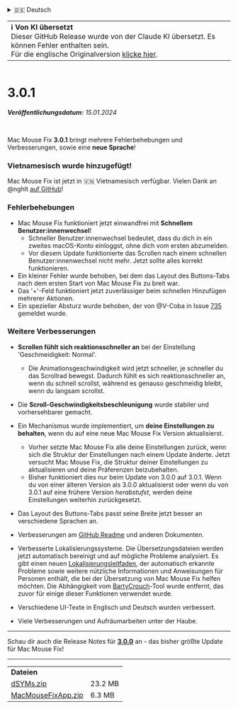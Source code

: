 <details>
<summary>🇩🇪 Deutsch</summary>

[🇬🇧 English (GitHub Release)](https://github.com/noah-nuebling/mac-mouse-fix/releases/tag/3.0.1)\
[🇦🇩 Català](https://redirect.macmousefix.com/?target=mmf-release&tag=3.0.1&locale=ca)\
**🇩🇪 Deutsch**\
[🇪🇸 Español](https://redirect.macmousefix.com/?target=mmf-release&tag=3.0.1&locale=es)\
[🇫🇷 Français](https://redirect.macmousefix.com/?target=mmf-release&tag=3.0.1&locale=fr)\
[🇮🇩 Indonesia](https://redirect.macmousefix.com/?target=mmf-release&tag=3.0.1&locale=id)\
[🇮🇹 Italiano](https://redirect.macmousefix.com/?target=mmf-release&tag=3.0.1&locale=it)\
[🇭🇺 Magyar](https://redirect.macmousefix.com/?target=mmf-release&tag=3.0.1&locale=hu)\
[🇳🇱 Nederlands](https://redirect.macmousefix.com/?target=mmf-release&tag=3.0.1&locale=nl)\
[🇵🇱 Polski](https://redirect.macmousefix.com/?target=mmf-release&tag=3.0.1&locale=pl)\
[🇧🇷 Português (Brasil)](https://redirect.macmousefix.com/?target=mmf-release&tag=3.0.1&locale=pt-BR)\
[🇵🇹 Português (Portugal)](https://redirect.macmousefix.com/?target=mmf-release&tag=3.0.1&locale=pt-PT)\
[🇷🇴 Română](https://redirect.macmousefix.com/?target=mmf-release&tag=3.0.1&locale=ro)\
[🇸🇪 Svenska](https://redirect.macmousefix.com/?target=mmf-release&tag=3.0.1&locale=sv)\
[🇻🇳 Tiếng Việt](https://redirect.macmousefix.com/?target=mmf-release&tag=3.0.1&locale=vi)\
[🇹🇷 Türkçe](https://redirect.macmousefix.com/?target=mmf-release&tag=3.0.1&locale=tr)\
[🇨🇿 Čeština](https://redirect.macmousefix.com/?target=mmf-release&tag=3.0.1&locale=cs)\
[🇬🇷 Ελληνικά](https://redirect.macmousefix.com/?target=mmf-release&tag=3.0.1&locale=el)\
[🇷🇺 Русский](https://redirect.macmousefix.com/?target=mmf-release&tag=3.0.1&locale=ru)\
[🇺🇦 Українська](https://redirect.macmousefix.com/?target=mmf-release&tag=3.0.1&locale=uk)\
[🇮🇱 עברית](https://redirect.macmousefix.com/?target=mmf-release&tag=3.0.1&locale=he)\
[🇸🇦 العربية](https://redirect.macmousefix.com/?target=mmf-release&tag=3.0.1&locale=ar)\
[🇮🇳 हिन्दी](https://redirect.macmousefix.com/?target=mmf-release&tag=3.0.1&locale=hi)\
[🇹🇭 ไทย](https://redirect.macmousefix.com/?target=mmf-release&tag=3.0.1&locale=th)\
[🇨🇳 中文 (简体)](https://redirect.macmousefix.com/?target=mmf-release&tag=3.0.1&locale=zh-Hans)\
[🇨🇳 中文 (繁體)](https://redirect.macmousefix.com/?target=mmf-release&tag=3.0.1&locale=zh-Hant)\
[🇭🇰 中文（香港)](https://redirect.macmousefix.com/?target=mmf-release&tag=3.0.1&locale=zh-HK)\
[🇯🇵 日本語](https://redirect.macmousefix.com/?target=mmf-release&tag=3.0.1&locale=ja)\
[🇰🇷 한국어](https://redirect.macmousefix.com/?target=mmf-release&tag=3.0.1&locale=ko)\
[Help translate Mac Mouse Fix to different languages!](https://github.com/noah-nuebling/mac-mouse-fix/discussions/731)
</details>
<table align=><td>
<b>ℹ️ Von KI übersetzt</b><br>
Dieser GitHub Release wurde von der Claude KI übersetzt. Es können Fehler enthalten sein.<br>
Für die englische Originalversion <a href="https://github.com/noah-nuebling/mac-mouse-fix/releases/tag/3.0.1">klicke hier</a>.
</td></table>

<table></table>

# 3.0.1
***Veröffentlichungsdatum:** 15.01.2024*

<br>

Mac Mouse Fix **3.0.1** bringt mehrere Fehlerbehebungen und Verbesserungen, sowie eine **neue Sprache**!

### Vietnamesisch wurde hinzugefügt!

Mac Mouse Fix ist jetzt in 🇻🇳 Vietnamesisch verfügbar. Vielen Dank an @nghlt [auf GitHub](https://GitHub.com/nghlt)!


### Fehlerbehebungen

- Mac Mouse Fix funktioniert jetzt einwandfrei mit **Schnellem Benutzer:innenwechsel**!
  - Schneller Benutzer:innenwechsel bedeutet, dass du dich in ein zweites macOS-Konto einloggst, ohne dich vom ersten abzumelden.
  - Vor diesem Update funktionierte das Scrollen nach einem schnellen Benutzer:innenwechsel nicht mehr. Jetzt sollte alles korrekt funktionieren.
- Ein kleiner Fehler wurde behoben, bei dem das Layout des Buttons-Tabs nach dem ersten Start von Mac Mouse Fix zu breit war.
- Das '+'-Feld funktioniert jetzt zuverlässiger beim schnellen Hinzufügen mehrerer Aktionen.
- Ein spezieller Absturz wurde behoben, der von @V-Coba in Issue [735](https://github.com/noah-nuebling/mac-mouse-fix/issues/735) gemeldet wurde.

### Weitere Verbesserungen

- **Scrollen fühlt sich reaktionsschneller an** bei der Einstellung 'Geschmeidigkeit: Normal'.
  - Die Animationsgeschwindigkeit wird jetzt schneller, je schneller du das Scrollrad bewegst. Dadurch fühlt es sich reaktionsschneller an, wenn du schnell scrollst, während es genauso geschmeidig bleibt, wenn du langsam scrollst.
  
- Die **Scroll-Geschwindigkeitsbeschleunigung** wurde stabiler und vorhersehbarer gemacht.
- Ein Mechanismus wurde implementiert, um **deine Einstellungen zu behalten**, wenn du auf eine neue Mac Mouse Fix Version aktualisierst.
  - Vorher setzte Mac Mouse Fix alle deine Einstellungen zurück, wenn sich die Struktur der Einstellungen nach einem Update änderte. Jetzt versucht Mac Mouse Fix, die Struktur deiner Einstellungen zu aktualisieren und deine Präferenzen beizubehalten.
  - Bisher funktioniert dies nur beim Update von 3.0.0 auf 3.0.1. Wenn du von einer älteren Version als 3.0.0 aktualisierst oder wenn du von 3.0.1 auf eine frühere Version _herabstufst_, werden deine Einstellungen weiterhin zurückgesetzt.
- Das Layout des Buttons-Tabs passt seine Breite jetzt besser an verschiedene Sprachen an.
- Verbesserungen am [GitHub Readme](https://github.com/noah-nuebling/mac-mouse-fix#background) und anderen Dokumenten.
- Verbesserte Lokalisierungssysteme. Die Übersetzungsdateien werden jetzt automatisch bereinigt und auf mögliche Probleme analysiert. Es gibt einen neuen [Lokalisierungsleitfaden](https://github.com/noah-nuebling/mac-mouse-fix/discussions/731), der automatisch erkannte Probleme sowie weitere nützliche Informationen und Anweisungen für Personen enthält, die bei der Übersetzung von Mac Mouse Fix helfen möchten. Die Abhängigkeit vom [BartyCrouch](https://github.com/FlineDev/BartyCrouch)-Tool wurde entfernt, das zuvor für einige dieser Funktionen verwendet wurde.
- Verschiedene UI-Texte in Englisch und Deutsch wurden verbessert.
- Viele Verbesserungen und Aufräumarbeiten unter der Haube.

---

Schau dir auch die Release Notes für [**3.0.0**](https://redirect.macmousefix.com/?target=mmf-release&tag=3.0.0&locale=de) an - das bisher größte Update für Mac Mouse Fix!

---

<table align="start">
<tr>
    <td colspan=2>
        <b>Dateien</b>
    </td>
</tr>
<tr>
    <td><a href="https://github.com/noah-nuebling/mac-mouse-fix/releases/download/3.0.1/dSYMs.zip">dSYMs.zip</a></td>
    <td>23.2 MB</td>
</tr>
<tr>
    <td><a href="https://github.com/noah-nuebling/mac-mouse-fix/releases/download/3.0.1/MacMouseFixApp.zip">MacMouseFixApp.zip</a></td>
    <td>6.3 MB</td>
</tr>
</table>